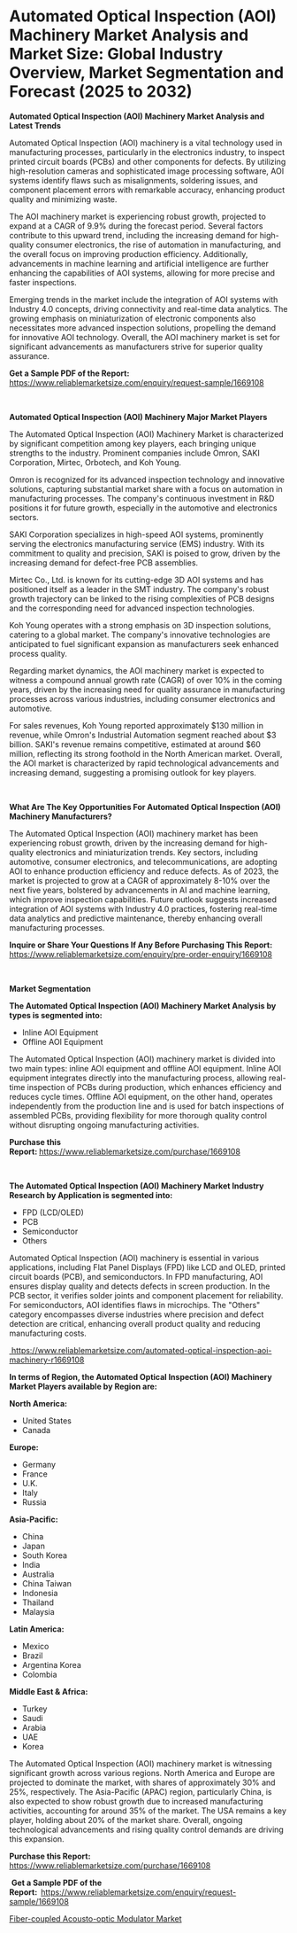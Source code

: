 <p><h1>Automated Optical Inspection (AOI) Machinery Market Analysis and Market Size: Global Industry Overview, Market Segmentation and Forecast (2025 to 2032)</h1></p><p><strong>Automated Optical Inspection (AOI) Machinery Market Analysis and Latest Trends</strong></p>
<p><p>Automated Optical Inspection (AOI) machinery is a vital technology used in manufacturing processes, particularly in the electronics industry, to inspect printed circuit boards (PCBs) and other components for defects. By utilizing high-resolution cameras and sophisticated image processing software, AOI systems identify flaws such as misalignments, soldering issues, and component placement errors with remarkable accuracy, enhancing product quality and minimizing waste.</p><p>The AOI machinery market is experiencing robust growth, projected to expand at a CAGR of 9.9% during the forecast period. Several factors contribute to this upward trend, including the increasing demand for high-quality consumer electronics, the rise of automation in manufacturing, and the overall focus on improving production efficiency. Additionally, advancements in machine learning and artificial intelligence are further enhancing the capabilities of AOI systems, allowing for more precise and faster inspections.</p><p>Emerging trends in the market include the integration of AOI systems with Industry 4.0 concepts, driving connectivity and real-time data analytics. The growing emphasis on miniaturization of electronic components also necessitates more advanced inspection solutions, propelling the demand for innovative AOI technology. Overall, the AOI machinery market is set for significant advancements as manufacturers strive for superior quality assurance.</p></p>
<p><strong>Get a Sample PDF of the Report:&nbsp;</strong> <a href="https://www.reliablemarketsize.com/enquiry/request-sample/1669108?utm_campaign=2453&utm_medium=2&utm_source=Github&utm_content=ia&utm_term=02032025&utm_id=automated-optical-inspection-aoi-machinery">https://www.reliablemarketsize.com/enquiry/request-sample/1669108</a></p>
<p>&nbsp;</p>
<p><strong>Automated Optical Inspection (AOI) Machinery Major Market Players</strong></p>
<p><p>The Automated Optical Inspection (AOI) Machinery Market is characterized by significant competition among key players, each bringing unique strengths to the industry. Prominent companies include Omron, SAKI Corporation, Mirtec, Orbotech, and Koh Young.</p><p>Omron is recognized for its advanced inspection technology and innovative solutions, capturing substantial market share with a focus on automation in manufacturing processes. The company's continuous investment in R&D positions it for future growth, especially in the automotive and electronics sectors.</p><p>SAKI Corporation specializes in high-speed AOI systems, prominently serving the electronics manufacturing service (EMS) industry. With its commitment to quality and precision, SAKI is poised to grow, driven by the increasing demand for defect-free PCB assemblies.</p><p>Mirtec Co., Ltd. is known for its cutting-edge 3D AOI systems and has positioned itself as a leader in the SMT industry. The company's robust growth trajectory can be linked to the rising complexities of PCB designs and the corresponding need for advanced inspection technologies.</p><p>Koh Young operates with a strong emphasis on 3D inspection solutions, catering to a global market. The company's innovative technologies are anticipated to fuel significant expansion as manufacturers seek enhanced process quality.</p><p>Regarding market dynamics, the AOI machinery market is expected to witness a compound annual growth rate (CAGR) of over 10% in the coming years, driven by the increasing need for quality assurance in manufacturing processes across various industries, including consumer electronics and automotive. </p><p>For sales revenues, Koh Young reported approximately $130 million in revenue, while Omron's Industrial Automation segment reached about $3 billion. SAKI's revenue remains competitive, estimated at around $60 million, reflecting its strong foothold in the North American market. Overall, the AOI market is characterized by rapid technological advancements and increasing demand, suggesting a promising outlook for key players.</p></p>
<p>&nbsp;</p>
<p><strong>What Are The Key Opportunities For Automated Optical Inspection (AOI) Machinery Manufacturers?</strong></p>
<p><p>The Automated Optical Inspection (AOI) machinery market has been experiencing robust growth, driven by the increasing demand for high-quality electronics and miniaturization trends. Key sectors, including automotive, consumer electronics, and telecommunications, are adopting AOI to enhance production efficiency and reduce defects. As of 2023, the market is projected to grow at a CAGR of approximately 8-10% over the next five years, bolstered by advancements in AI and machine learning, which improve inspection capabilities. Future outlook suggests increased integration of AOI systems with Industry 4.0 practices, fostering real-time data analytics and predictive maintenance, thereby enhancing overall manufacturing processes.</p></p>
<p><strong>Inquire or Share Your Questions If Any Before Purchasing This Report:</strong> <a href="https://www.reliablemarketsize.com/enquiry/pre-order-enquiry/1669108?utm_campaign=2453&utm_medium=2&utm_source=Github&utm_content=ia&utm_term=02032025&utm_id=automated-optical-inspection-aoi-machinery">https://www.reliablemarketsize.com/enquiry/pre-order-enquiry/1669108</a></p>
<p>&nbsp;</p>
<p><strong>Market Segmentation</strong></p>
<p><strong>The Automated Optical Inspection (AOI) Machinery Market Analysis by types is segmented into:</strong></p>
<p><ul><li>Inline AOI Equipment</li><li>Offline AOI Equipment</li></ul></p>
<p><p>The Automated Optical Inspection (AOI) machinery market is divided into two main types: inline AOI equipment and offline AOI equipment. Inline AOI equipment integrates directly into the manufacturing process, allowing real-time inspection of PCBs during production, which enhances efficiency and reduces cycle times. Offline AOI equipment, on the other hand, operates independently from the production line and is used for batch inspections of assembled PCBs, providing flexibility for more thorough quality control without disrupting ongoing manufacturing activities.</p></p>
<p><strong>Purchase this Report:&nbsp;</strong><a href="https://www.reliablemarketsize.com/purchase/1669108?utm_campaign=2453&utm_medium=2&utm_source=Github&utm_content=ia&utm_term=02032025&utm_id=automated-optical-inspection-aoi-machinery">https://www.reliablemarketsize.com/purchase/1669108</a></p>
<p>&nbsp;</p>
<p><strong>The Automated Optical Inspection (AOI) Machinery Market Industry Research by Application is segmented into:</strong></p>
<p><ul><li>FPD (LCD/OLED)</li><li>PCB</li><li>Semiconductor</li><li>Others</li></ul></p>
<p><p>Automated Optical Inspection (AOI) machinery is essential in various applications, including Flat Panel Displays (FPD) like LCD and OLED, printed circuit boards (PCB), and semiconductors. In FPD manufacturing, AOI ensures display quality and detects defects in screen production. In the PCB sector, it verifies solder joints and component placement for reliability. For semiconductors, AOI identifies flaws in microchips. The "Others" category encompasses diverse industries where precision and defect detection are critical, enhancing overall product quality and reducing manufacturing costs.</p></p>
<p><a href="https://www.reliablemarketsize.com/automated-optical-inspection-aoi-machinery-r1669108?utm_campaign=2453&utm_medium=2&utm_source=Github&utm_content=ia&utm_term=02032025&utm_id=automated-optical-inspection-aoi-machinery">&nbsp;https://www.reliablemarketsize.com/automated-optical-inspection-aoi-machinery-r1669108</a></p>
<p><strong>In terms of Region, the Automated Optical Inspection (AOI) Machinery Market Players available by Region are:</strong></p>
<p>
    <p> <strong> North America: </strong>
        <ul>
            <li>United States</li>
            <li>Canada</li>
        </ul>
        </p> 
    <p> <strong> Europe: </strong>
        <ul>
            <li>Germany</li>
            <li>France</li>
            <li>U.K.</li>
            <li>Italy</li>
            <li>Russia</li>
        </ul>
        </p> 
    <p> <strong> Asia-Pacific: </strong>
        <ul>
            <li>China</li>
            <li>Japan</li>
            <li>South Korea</li>
            <li>India</li>
            <li>Australia</li>
            <li>China Taiwan</li>
            <li>Indonesia</li>
            <li>Thailand</li>
            <li>Malaysia</li>
        </ul>
        </p> 
    <p> <strong> Latin America: </strong>
        <ul>
            <li>Mexico</li>
            <li>Brazil</li>
            <li>Argentina Korea</li>
            <li>Colombia</li>
        </ul>
        </p> 
    <p> <strong> Middle East & Africa: </strong>
        <ul>
            <li>Turkey</li>
            <li>Saudi</li>
            <li>Arabia</li>
            <li>UAE</li>
            <li>Korea</li>
        </ul>
    </p>
    </p>
<p><p>The Automated Optical Inspection (AOI) machinery market is witnessing significant growth across various regions. North America and Europe are projected to dominate the market, with shares of approximately 30% and 25%, respectively. The Asia-Pacific (APAC) region, particularly China, is also expected to show robust growth due to increased manufacturing activities, accounting for around 35% of the market. The USA remains a key player, holding about 20% of the market share. Overall, ongoing technological advancements and rising quality control demands are driving this expansion.</p></p>
<p><strong>Purchase this Report: </strong><a href="https://www.reliablemarketsize.com/purchase/1669108?utm_campaign=2453&utm_medium=2&utm_source=Github&utm_content=ia&utm_term=02032025&utm_id=automated-optical-inspection-aoi-machinery">https://www.reliablemarketsize.com/purchase/1669108</a></p>
<p>&nbsp;<strong>Get a Sample PDF of the Report:&nbsp;&nbsp;</strong><a href="https://www.reliablemarketsize.com/enquiry/request-sample/1669108?utm_campaign=2453&utm_medium=2&utm_source=Github&utm_content=ia&utm_term=02032025&utm_id=automated-optical-inspection-aoi-machinery">https://www.reliablemarketsize.com/enquiry/request-sample/1669108</a></p>
<p><strong></strong></p>
<p><p><a href="https://github.com/sungbruington660/Market-Research-Report-List-1/blob/main/fiber-coupled-acousto-optic-modulator-market.md?utm_campaign=2453&utm_medium=2&utm_source=Github&utm_content=ia&utm_term=02032025&utm_id=automated-optical-inspection-aoi-machinery">Fiber-coupled Acousto-optic Modulator Market</a></p></p>